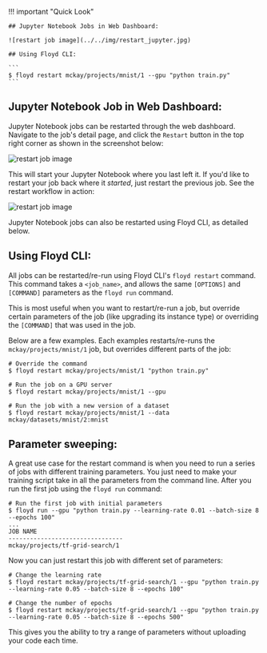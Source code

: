 !!! important "Quick Look"

    ## Jupyter Notebook Jobs in Web Dashboard:

    ![restart job image](../../img/restart_jupyter.jpg)

    ## Using Floyd CLI:

    ```
    $ floyd restart mckay/projects/mnist/1 --gpu "python train.py"
    ```

## Jupyter Notebook Job in Web Dashboard:

Jupyter Notebook jobs can be restarted through the web dashboard. Navigate to
the job's detail page, and click the `Restart` button in the top right corner
as shown in the screenshot below:

![restart job image](../../img/restart_jupyter.jpg)

This will start your Jupyter Notebook where you last left it. If you'd like to
restart your job back where it *started*, just restart the previous job. See the 
restart workflow in action:

![restart job image](../../img/restart_jupyter.gif)

Jupyter Notebook jobs can also be restarted using Floyd CLI, as detailed below.

## Using Floyd CLI:

All jobs can be restarted/re-run using Floyd CLI's `floyd restart` command. This
command takes a `<job_name>`, and allows the same `[OPTIONS]` and `[COMMAND]`
parameters as the `floyd run` command.

This is most useful when you want to restart/re-run a job, but override certain
parameters of the job (like upgrading its instance type) or overriding the
`[COMMAND]` that was used in the job.

Below are a few examples. Each examples restarts/re-runs the
`mckay/projects/mnist/1` job, but overrides different parts of the job:

```
# Override the command
$ floyd restart mckay/projects/mnist/1 "python train.py"
```

```
# Run the job on a GPU server
$ floyd restart mckay/projects/mnist/1 --gpu
```

```
# Run the job with a new version of a dataset
$ floyd restart mckay/projects/mnist/1 --data mckay/datasets/mnist/2:mnist
```

## Parameter sweeping:

A great use case for the restart command is when you need to run a series of jobs with 
different training parameters. You just need to make your training script take in all the 
parameters from the command line. After you run the first job using the `floyd run` command:

```
# Run the first job with initial parameters
$ floyd run --gpu "python train.py --learning-rate 0.01 --batch-size 8 --epochs 100"
...
JOB NAME
--------------------------------
mckay/projects/tf-grid-search/1
```

Now you can just restart this job with different set of parameters:

```
# Change the learning rate
$ floyd restart mckay/projects/tf-grid-search/1 --gpu "python train.py --learning-rate 0.05 --batch-size 8 --epochs 100"
```

```
# Change the number of epochs
$ floyd restart mckay/projects/tf-grid-search/1 --gpu "python train.py --learning-rate 0.05 --batch-size 8 --epochs 500"
```

This gives you the ability to try a range of parameters without uploading your code each time.

